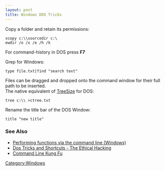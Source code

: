 ```yaml
---
layout: post 
title: Windows DOS Tricks
---
```


Copy a folder and retain its permissions:

    xcopy c:\\sourcedir c:\
    ewdir /o /x /e /h /k

For command-history in DOS press **F7**

Grep for Windows:

    type file.txt|find "search text"

Files can be dragged and dropped onto the command window for their full
path to be inserted.\
The native equivalent of
[TreeSize](http://www.jam-software.com/treesize/) for DOS:

    tree c:\\ >ctree.txt

Rename the title bar of the DOS Window:

    title "new title"

### See Also

-   [Performing functions via the command line
    (Windows)](Performing_functions_via_the_command_line_(Windows) "wikilink")
-   [Dos Tricks and Shortcuts - The Ethical
    Hacking](http://rahulhackingarticles.wetpaint.com/page/Dos+Tricks+and+Shortcuts)
-   [Command Line Kung Fu](http://blog.commandlinekungfu.com/)

[Category:Windows](Category:Windows "wikilink")
